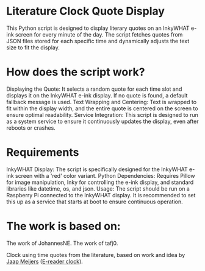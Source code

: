 # Literature Clock Quote Display
This Python script is designed to display literary quotes on an InkyWHAT e-ink screen for every minute of the day. The script fetches quotes from JSON files stored for each specific time and dynamically adjusts the text size to fit the display.

# How does the script work?
Displaying the Quote: It selects a random quote for each time slot and displays it on the InkyWHAT e-ink display. If no quote is found, a default fallback message is used.
Text Wrapping and Centering: Text is wrapped to fit within the display width, and the entire quote is centered on the screen to ensure optimal readability.
Service Integration: This script is designed to run as a system service to ensure it continuously updates the display, even after reboots or crashes.

# Requirements
InkyWHAT Display: The script is specifically designed for the InkyWHAT e-ink screen with a 'red' color variant.
Python Dependencies: Requires Pillow for image manipulation, Inky for controlling the e-ink display, and standard libraries like datetime, os, and json.
Usage:
The script should be run on a Raspberry Pi connected to the InkyWHAT display. It is recommended to set this up as a service that starts at boot to ensure continuous operation.









# The work is based on:

The work of JohannesNE.
The work of tafj0.

Clock using time quotes from the literature, based on work and idea by
        [Jaap Meijers](http://www.eerlijkemedia.nl/) ([E-reader clock](https://www.instructables.com/id/Literary-Clock-Made-From-E-reader/)).
